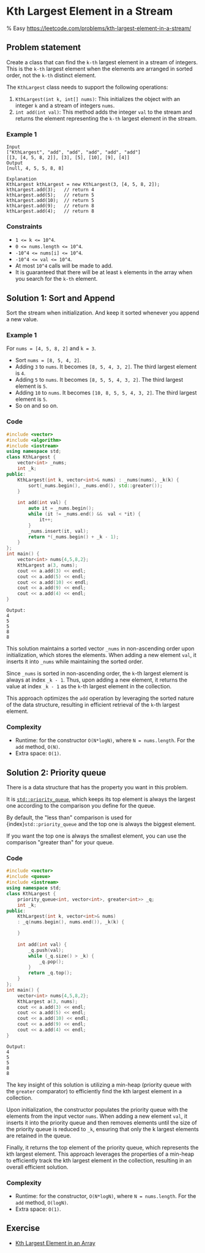 # Kth Largest Element in a Stream
% Easy https://leetcode.com/problems/kth-largest-element-in-a-stream/
## Problem statement

Create a class that can find the `k-th` largest element in a stream of integers. This is the `k-th` largest element when the elements are arranged in sorted order, not the `k-th` distinct element.

The `KthLargest` class needs to support the following operations:

1. `KthLargest(int k, int[] nums)`: This initializes the object with an integer `k` and a stream of integers `nums`.
2. `int add(int val)`: This method adds the integer `val` to the stream and returns the element representing the `k-th` largest element in the stream. 

### Example 1
```text
Input
["KthLargest", "add", "add", "add", "add", "add"]
[[3, [4, 5, 8, 2]], [3], [5], [10], [9], [4]]
Output
[null, 4, 5, 5, 8, 8]

Explanation
KthLargest kthLargest = new KthLargest(3, [4, 5, 8, 2]);
kthLargest.add(3);   // return 4
kthLargest.add(5);   // return 5
kthLargest.add(10);  // return 5
kthLargest.add(9);   // return 8
kthLargest.add(4);   // return 8
``` 

### Constraints

* `1 <= k <= 10^4`.
* `0 <= nums.length <= 10^4`.
* `-10^4 <= nums[i] <= 10^4`.
* `-10^4 <= val <= 10^4`.
* At most `10^4` calls will be made to add.
* It is guaranteed that there will be at least `k` elements in the array when you search for the `k-th` element.

## Solution 1: Sort and Append

Sort the stream when initialization. And keep it sorted whenever you append a new value.

### Example 1
For `nums = [4, 5, 8, 2]` and `k = 3`.
* Sort `nums = [8, 5, 4, 2]`.
* Adding `3` to `nums`. It becomes `[8, 5, 4, 3, 2]`. The third largest element is `4`.
* Adding `5` to `nums`. It becomes `[8, 5, 5, 4, 3, 2]`. The third largest element is `5`. 
* Adding `10` to `nums`. It becomes `[10, 8, 5, 5, 4, 3, 2]`. The third largest element is `5`.
* So on and so on.

### Code 
```cpp
#include <vector>
#include <algorithm>
#include <iostream>
using namespace std;
class KthLargest {
    vector<int> _nums;
    int _k;
public:
    KthLargest(int k, vector<int>& nums) : _nums(nums), _k(k) {   
        sort(_nums.begin(), _nums.end(), std::greater());
    }
    
    int add(int val) {
        auto it = _nums.begin();
        while (it != _nums.end() &&  val < *it) {
            it++;
        }
        _nums.insert(it, val);
        return *(_nums.begin() + _k - 1);
    }
};
int main() {
    vector<int> nums{4,5,8,2};
    KthLargest a(3, nums);
    cout << a.add(3) << endl;
    cout << a.add(5) << endl;
    cout << a.add(10) << endl;
    cout << a.add(9) << endl;
    cout << a.add(4) << endl;
}
```
```text
Output:
4
5
5
8
8
```

This solution maintains a sorted vector `_nums` in non-ascending order upon initialization, which stores the elements. When adding a new element `val`, it inserts it into `_nums` while maintaining the sorted order. 

Since `_nums` is sorted in non-ascending order, the `k`-th largest element is always at index `_k - 1`. Thus, upon adding a new element, it returns the value at index `_k - 1` as the `k`-th largest element in the collection. 

This approach optimizes the `add` operation by leveraging the sorted nature of the data structure, resulting in efficient retrieval of the `k`-th largest element.

### Complexity

* Runtime: for the constructor `O(N*logN)`, where `N = nums.length`. For the `add` method, `O(N)`.
* Extra space: `O(1)`.

## Solution 2: Priority queue

There is a data structure that has the property you want in this problem. 

It is [`std::priority_queue`](https://en.cppreference.com/w/cpp/container/priority_queue), which keeps its top element is always the largest one according to the comparison you define for the queue.

By default, the "less than" comparison is used for {index}`std::priority_queue` and the top one is always the biggest element. 

If you want the top one is always the smallest element, you can use the comparison "greater than" for your queue.

### Code
```cpp
#include <vector>
#include <queue>
#include <iostream>
using namespace std;
class KthLargest {
    priority_queue<int, vector<int>, greater<int>> _q;
    int _k;
public:
    KthLargest(int k, vector<int>& nums) 
    : _q(nums.begin(), nums.end()), _k(k) {

    }
    
    int add(int val) {
        _q.push(val);
        while (_q.size() > _k) {
            _q.pop();
        }
        return _q.top();
    }
};
int main() {
    vector<int> nums{4,5,8,2};
    KthLargest a(3, nums);
    cout << a.add(3) << endl;
    cout << a.add(5) << endl;
    cout << a.add(10) << endl;
    cout << a.add(9) << endl;
    cout << a.add(4) << endl;
}
```
```text
Output:
4
5
5
8
8
```

The key insight of this solution is utilizing a min-heap (priority queue with the `greater` comparator) to efficiently find the kth largest element in a collection. 

Upon initialization, the constructor populates the priority queue with the elements from the input vector `nums`. When adding a new element `val`, it inserts it into the priority queue and then removes elements until the size of the priority queue is reduced to `_k`, ensuring that only the k largest elements are retained in the queue. 

Finally, it returns the top element of the priority queue, which represents the kth largest element. This approach leverages the properties of a min-heap to efficiently track the kth largest element in the collection, resulting in an overall efficient solution.

### Complexity

* Runtime: for the constructor, `O(N*logN)`, where `N = nums.length`. For the `add` method, `O(logN)`.
* Extra space: `O(1)`.

## Exercise
- [Kth Largest Element in an Array](https://leetcode.com/problems/kth-largest-element-in-an-array/)